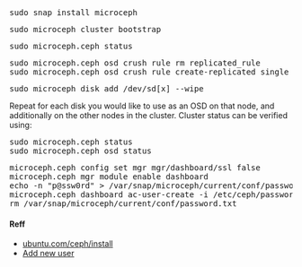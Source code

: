 <pre>sudo snap install microceph</pre>
<pre>sudo microceph cluster bootstrap</pre>
<pre>sudo microceph.ceph status</pre>

<pre>
sudo microceph.ceph osd crush rule rm replicated_rule
sudo microceph.ceph osd crush rule create-replicated single default osd
</pre>
<pre>
sudo microceph disk add /dev/sd[x] --wipe
</pre>
Repeat for each disk you would like to use as an OSD on that node, 
and additionally on the other nodes in the cluster. Cluster status can be verified using:
<pre>
sudo microceph.ceph status
sudo microceph.ceph osd status
</pre>

<pre>
microceph.ceph config set mgr mgr/dashboard/ssl false
microceph.ceph mgr module enable dashboard
echo -n "p@ssw0rd" > /var/snap/microceph/current/conf/password.txt
microceph.ceph dashboard ac-user-create -i /etc/ceph/password.txt admin administrator
rm /var/snap/microceph/current/conf/password.txt  
</pre>


#### Reff
- <a href="https://ubuntu.com/ceph/install">ubuntu.com/ceph/install</a>
- <a href="https://discuss.linuxcontainers.org/t/introducing-microceph/15457/42?page=3">Add new user</a>
